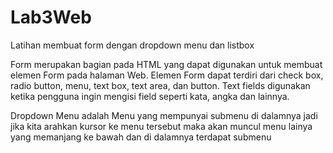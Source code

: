 # Lab3Web
Latihan membuat form dengan dropdown menu dan listbox

Form merupakan bagian pada HTML yang dapat digunakan untuk membuat elemen Form pada halaman Web. Elemen Form dapat terdiri dari check box, radio button, menu, text box, text area, dan button. Text fields digunakan ketika pengguna ingin mengisi field seperti kata, angka dan lainnya.

Dropdown Menu adalah Menu yang mempunyai submenu di dalamnya jadi jika kita arahkan kursor ke menu tersebut maka akan muncul menu lainya yang memanjang ke bawah dan di dalamnya terdapat submenu

